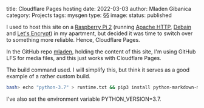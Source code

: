 title: Cloudflare Pages hosting
date: 2022-03-03
author: Mladen Gibanica
category: Projects
tags: mysgen
type: §§
image:
status: published

I used to host this site on a <a href="https://www.raspberrypi.org/" target="_blank">Raspberry Pi 2</a> (running <a href="https://httpd.apache.org/" target="_blank">Apache HTTP</a>, <a href="https://www.debian.org/" target="_blank">Debain</a> and <a href="https://letsencrypt.org/" target="_blank">Let's Encrypt</a>) in my apartment, but decided it was time to switch over to something more reliable. Hence, Cloudflare Pages.

In the GitHub repo <a href="https://github.com/mgcth/mladen" targte="_blank">mladen</a>, holding the content of this site, I'm using GitHub LFS for media files, and this just works with Cloudflare Pages.

The build command used. I will simplify this, but think it serves as a good example of a rather custom build.
```bash
bash> echo "python-3.7" > runtime.txt && pip3 install python-markdown-math==0.8 && pip3 install MarkupSafe==2.0.0 && pip3 install https://github.com/mgcth/mysgen/archive/master.zip && python -m mysgen.main
```

I've also set the environment variable PYTHON_VERSION=3.7.